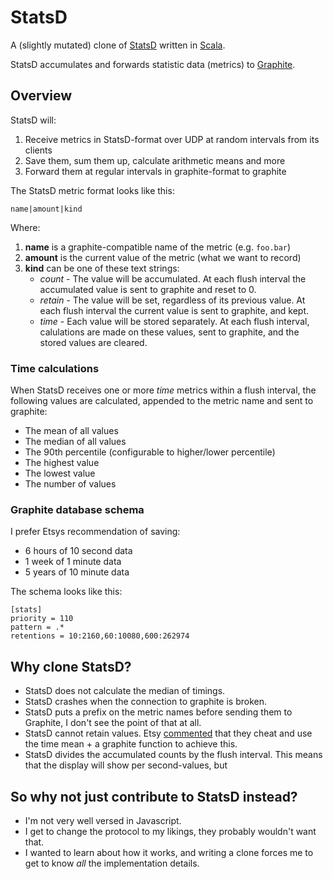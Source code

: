 # StatsD

A (slightly mutated) clone of [StatsD][1] written in [Scala][2].

StatsD accumulates and forwards statistic data (metrics) to [Graphite][3].

## Overview

StatsD will:

1. Receive metrics in StatsD-format over UDP at random intervals from its clients
2. Save them, sum them up, calculate arithmetic means and more
2. Forward them at regular intervals in graphite-format to graphite

The StatsD metric format looks like this:

    name|amount|kind

Where:

1.  **name** is a graphite-compatible name of the metric (e.g. `foo.bar`)
2.  **amount** is the current value of the metric (what we want to record)
3.  **kind** can be one of these text strings:
    * *count* - The value will be accumulated. At each flush interval the accumulated value is sent to graphite and reset to 0.
    * *retain* - The value will be set, regardless of its previous value. At each flush interval the current value is sent to graphite, and kept.
    * *time* - Each value will be stored separately. At each flush interval, calulations are made on these values, sent to graphite, and the stored values are cleared.

### Time calculations

When StatsD receives one or more *time* metrics within a flush interval, the following values are calculated, appended to the metric name and sent to graphite:

* The mean of all values
* The median of all values
* The 90th percentile (configurable to higher/lower percentile)
* The highest value
* The lowest value
* The number of values

### Graphite database schema

I prefer Etsys recommendation of saving:

* 6 hours of 10 second data
* 1 week of 1 minute data
* 5 years of 10 minute data

The schema looks like this:

    [stats]
    priority = 110
    pattern = .*
    retentions = 10:2160,60:10080,600:262974

## Why clone StatsD?

* StatsD does not calculate the median of timings.
* StatsD crashes when the connection to graphite is broken.
* StatsD puts a prefix on the metric names before sending them to Graphite, I don't see the point of that at all.
* StatsD cannot retain values. Etsy [commented][4] that they cheat and use the time mean + a graphite function to achieve this.
* StatsD divides the accumulated counts by the flush interval. This means that the display will show per second-values, but 

## So why not just contribute to StatsD instead?

* I'm not very well versed in Javascript.
* I get to change the protocol to my likings, they probably wouldn't want that.
* I wanted to learn about how it works, and writing a clone forces me to get to know *all* the implementation details.

[1]: https://github.com/etsy/statsd "Etsy"
[2]: http://www.scala-lang.org/
[3]: http://graphite.wikidot.com/
[4]: http://codeascraft.etsy.com/2011/02/15/measure-anything-measure-everything/#comment-1087

